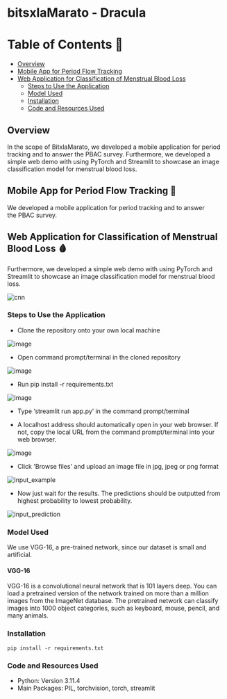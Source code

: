 # bitsxlaMarato - Dracula

Table of Contents :bookmark_tabs:
=================
- [Overview](#overview)
- [Mobile App for Period Flow Tracking]()
- [Web Application for Classification of Menstrual Blood Loss]()
  - [Steps to Use the Application](#steps-to-Use-the-application)
  - [Model Used](#model-used)
  - [Installation](#installation)
  - [Code and Resources Used](#code-and-resources-used)


## Overview
In the scope of BitxlaMarato, we developed a mobile application for period tracking and to answer the PBAC survey. Furthermore, we developed a simple web demo with using PyTorch and Streamlit to showcase an image classification model for menstrual blood loss.

## Mobile App for Period Flow Tracking 🌸
We developed a mobile application for period tracking and to answer the PBAC survey.
## Web Application for Classification of Menstrual Blood Loss 🩸
Furthermore, we developed a simple web demo with using PyTorch and Streamlit to showcase an image classification model for menstrual blood loss.

![cnn](https://github.com/jaco5157/bitsxlaMarato/assets/74814020/b2b780f4-66e7-45d6-b153-f8ceb957b397)

### Steps to Use the Application
- Clone the repository onto your own local machine

![image](https://user-images.githubusercontent.com/45563371/102073488-58953500-3e3e-11eb-9581-e16823f808fd.png)

- Open command prompt/terminal in the cloned repository

![image](https://user-images.githubusercontent.com/45563371/102073585-7b274e00-3e3e-11eb-8656-a67df96b995a.png)

- Run pip install -r requirements.txt

![image](https://user-images.githubusercontent.com/45563371/102073729-af9b0a00-3e3e-11eb-95f4-d02d01b6fa76.png)

- Type ‘streamlit run app.py’ in the command prompt/terminal

- A localhost address should automatically open in your web browser. If not, copy the local URL from the command prompt/terminal into your web browser.

![image](https://user-images.githubusercontent.com/45563371/102073842-dbb68b00-3e3e-11eb-8e7e-0f67e0021b38.png)

- Click 'Browse files' and upload an image file in jpg, jpeg or png format

![input_example](https://github.com/jaco5157/bitsxlaMarato/assets/74814020/956b7972-abac-4664-8adb-5cf8312816de)

- Now just wait for the results. The predictions should be outputted from highest probability to lowest probability.

![input_prediction](https://github.com/jaco5157/bitsxlaMarato/assets/74814020/549938e1-f889-47ff-84b8-c95def82091c)

### Model Used
We use VGG-16, a pre-trained network, since our dataset is small and artificial.
#### VGG-16
VGG-16 is a convolutional neural network that is 101 layers deep. You can load a pretrained version of the network trained on more than a million images from the ImageNet database. The pretrained network can classify images into 1000 object categories, such as keyboard, mouse, pencil, and many animals.

### Installation
```
pip install -r requirements.txt
```

### Code and Resources Used
- Python: Version 3.11.4
- Main Packages: PIL, torchvision, torch, streamlit

